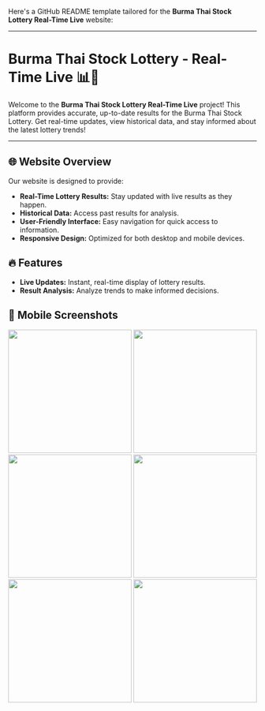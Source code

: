 Here's a GitHub README template tailored for the **Burma Thai Stock Lottery Real-Time Live** website:

---

# Burma Thai Stock Lottery - Real-Time Live 📊🎯

Welcome to the **Burma Thai Stock Lottery Real-Time Live** project! This platform provides accurate, up-to-date results for the Burma Thai Stock Lottery. Get real-time updates, view historical data, and stay informed about the latest lottery trends!

---

## 🌐 Website Overview
Our website is designed to provide:
- **Real-Time Lottery Results:** Stay updated with live results as they happen.
- **Historical Data:** Access past results for analysis.
- **User-Friendly Interface:** Easy navigation for quick access to information.
- **Responsive Design:** Optimized for both desktop and mobile devices.


## 🔥 Features
- **Live Updates:** Instant, real-time display of lottery results.
- **Result Analysis:** Analyze trends to make informed decisions.

## 📱 Mobile Screenshots


<img src="https://github.com/user-attachments/assets/294086d9-34a6-4ad4-abb0-af22ec804db1" width="250">
<img src="https://github.com/user-attachments/assets/3920bd79-2791-4ec5-964b-63f1f8943958" width="250">


<img src="https://github.com/user-attachments/assets/4cc5ed90-b672-442a-afbf-8f594c29f3a5" width="250">
<img src="https://github.com/user-attachments/assets/a3cd3a9e-2156-4e92-bc1a-f982e4c2ed17" width="250">


<img src="https://github.com/user-attachments/assets/7ac86785-b9a6-45ef-8068-f08070cdf67c" width="250">
<img src="https://github.com/user-attachments/assets/18a55d84-dbe3-4a86-b55e-df4da4e5a675" width="250">




